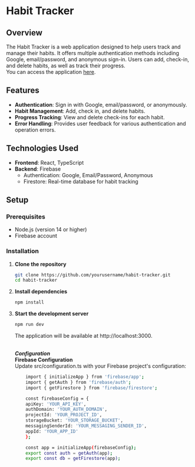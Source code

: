 # Habit Tracker

## Overview

The Habit Tracker is a web application designed to help users track and manage their habits. It offers multiple authentication methods including Google, email/password, and anonymous sign-in. Users can add, check-in, and delete habits, as well as track their progress. 
<br/>You can access the application [here](https://habits.judelwin.com). 

## Features

- **Authentication**: Sign in with Google, email/password, or anonymously.
- **Habit Management**: Add, check in, and delete habits.
- **Progress Tracking**: View and delete check-ins for each habit.
- **Error Handling**: Provides user feedback for various authentication and operation errors.

## Technologies Used

- **Frontend**: React, TypeScript
- **Backend**: Firebase
  - Authentication: Google, Email/Password, Anonymous
  - Firestore: Real-time database for habit tracking

## Setup

### Prerequisites

- Node.js (version 14 or higher)
- Firebase account

### Installation

1. **Clone the repository**

   ```bash
   git clone https://github.com/yourusername/habit-tracker.git
   cd habit-tracker
   ```
2. **Install dependencies**
    ```bash
    npm install
    ```
3. **Start the development server**
    ```bash
    npm run dev
    ```
    The application will be available at http://localhost:3000.
    
    <br/>***Configuration***<br/>
    **Firebase Configuration**
    <br/>
    Update src/configuration.ts with your Firebase project's configuration:
    ```bash
        import { initializeApp } from 'firebase/app';
        import { getAuth } from 'firebase/auth';
        import { getFirestore } from 'firebase/firestore';

        const firebaseConfig = {
        apiKey: 'YOUR_API_KEY',
        authDomain: 'YOUR_AUTH_DOMAIN',
        projectId: 'YOUR_PROJECT_ID',
        storageBucket: 'YOUR_STORAGE_BUCKET',
        messagingSenderId: 'YOUR_MESSAGING_SENDER_ID',
        appId: 'YOUR_APP_ID'
        };

        const app = initializeApp(firebaseConfig);
        export const auth = getAuth(app);
        export const db = getFirestore(app);

    ```
